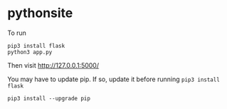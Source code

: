 # pythonsite
To run 
```
pip3 install flask
python3 app.py
```
Then visit http://127.0.0.1:5000/

You may have to update pip. If so, update it before running `pip3 install flask`
```
pip3 install --upgrade pip
```

